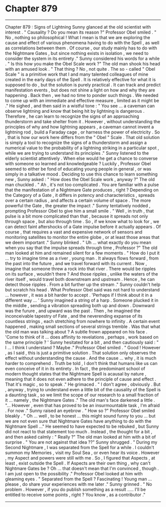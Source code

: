 
# Chapter 879


---

Chapter 879 : Signs of Lightning
Sunny glanced at the old scientist with interest .
" Causality ? Do you mean its reason ?"
Professor Obel smiled .
" No , nothing so philosophical ! What I mean is that we are exploring the cause and effect of various phenomena having to do with the Spell , as well as correlations between them . Of course , our study mainly has to do with the Nightmare Gates , but since nothing exists in isolation , we need to consider the system in its entirety ."
Sunny considered his words for a while .
" Is this how you make the Obel Scale work ?"
The old man shook his head with an amused look .
" That thing ? No , not quite . The so - called " Obel Scale " is a primitive work that I and many talented colleagues of mine created in the early days of the Spell . It is relatively effective for what it is supposed to do , but the solution is purely practical . It can track and predict manifestation events , but does not shine a light on how and why they are happening . Back then , we had no time to ponder such things . We needed to come up with an immediate and effective measure , limited as it might be ."
He sighed , and then said in a wistful tone :
" You see ... a caveman can observe lightning and know that being hit by lightning is dangerous . Therefore , he can learn to recognize the signs of an approaching thunderstorm and take shelter from it . However , without understanding the principles of why and how lightning appears , a caveman cannot invent a lightning rod , build a Faraday cage , or harness the power of electricity . So , that is how our work here differs from the " Obel " Scale . That old solution is simply a tool to recognize the signs of a thunderstorm and assign a numerical value to the probability of a lightning striking in a particular spot , while we are trying to understand its principles ."
Sunny listened to the elderly scientist attentively . When else would he get a chance to converse with someone so learned and knowledgeable ? Luckily , Professor Obel seemed to either be fond of educating young people in general , or was simply in a talkative mood .
Deciding to use this chance to learn something new , Sunny asked :
" How does the Obel Scale work , anyway ?"
The old man chuckled .
" Ah , it's not too complicated . You are familiar with a pulse that the manifestation of a Nightmare Gate produces , right ? Depending on the Category of a Gate , it differs in potency and characteristics , spreads over a certain radius , and affects a certain volume of space . The more powerful the Gate , the greater the impact ."
Sunny tentatively nodded , prompting Professor Obel to give him a small smile .
" Well , in truth , that pulse is a bit more complicated than that , because it spreads not only through space , but also through time . So , if we know what to look for , we can detect faint aftershocks of a Gate impulse before it actually appears . Of course , that requires a vast and expensive network of sensors and monitoring satellites to monitor the entire globe , or at least those areas that we deem important ."
Sunny blinked .
" Uh ... what exactly do you mean when you say that the impulse spreads through time , Professor ?"
The old man looked at him and remained silent for a few moments .
" How do I put it ... try to imagine time as a river , young man . It always flows forward , from the past into the future , and we travel forward with its current . Now , imagine that someone threw a rock into that river . There would be ripples on its surface , wouldn't there ? And those ripples , unlike the waters of the river itself , would travel both downstream and upstream . Hence , he can detect those ripples . From a bit further up the stream ."
Sunny couldn't help but scratch his head . What Professor Obel said was not hard to understand ... however , it was a bit harder to accept .
'Perhaps if I think about it in a different way ... '
Sunny imagined a string of a harp . Someone plucked it in the middle , sending a vibration spreading both up and down . Downward was the furure , and upward was the past .
Then , he imagined the inconceivable tapestry of Fate , and the neverending expanse of its countless strings , each stretching from nowhere to infinity . A certain event happened , making small sections of several strings tremble .
Was that what the old man was talking about ?
A subtle frown appeared on his face .
'Come to think of it ... does affinity to revelations , perhaps , work based on the same principle ? '
Sunny hesitated for a bit , and then cautiously said :
" I ... I think I understand ? Maybe ."
Professor Obel smiled .
" Good ! However , as I said , this is just a primitive solution . That solution only observes the effect without understanding the cause . And the cause ... why , it is much harder to comprehend . Truth be told , I don't think that humans like us can even conceive of it in its entirety . In fact , the predominant school of modern thought states that the Nightmare Spell is acausal by nature , meaning that it does not even adhere to the principle of cause and effect . That it's magic , so to speak ."
He grimaced .
" I don't agree , obviously . But , anyway , trying to understand even a little bit of the causality of the Spell is a daunting task , so we limit the scope of our research to a small fraction of it ... namely , the Nightmare Gates ."
The old man's face darkened a little .
"... However , even that has proved to be an insurmountable task , I'm afraid . For now ."
Sunny raised an eyebrow .
" How so ?"
Professor Obel smiled bleakly .
" Oh ... well , to be honest ... this might sound funny to you ... but we are not even sure that Nightmare Gates have anything to do with the Nightmare Spell ..."
He seemed to have expected to be rebuked , but Sunny did not react to that statement too much . Instead , the thought for a bit , and then asked calmly :
" Really ?"
The old man looked at him with a bit of surprise .
" You are not against that idea ??"
Sunny shrugged .
" During my Second Nightmare , I was separated from the Spell for a while . I couldn't summon my Memories , visit my Soul Sea , or even hear its voice . However , my Aspect and powers were still with me . So , I figured that Aspects , at least , exist outside the Spell . If Aspects are their own thing , why can't Nightmare Gates be ? Oh ... that doesn't mean that I'm convinced , though . I am just open to the possibility ."
Professor Obel looked at him with gleaming eyes .
" Separated from the Spell ? Fascinating ! Young man ... please , do share your experiences with me later ."
Sunny grinned .
" No problem . However , if you do publish something as a result ..... I'll be entitled to receive some points , right ? You know , as a contributor ."

---

